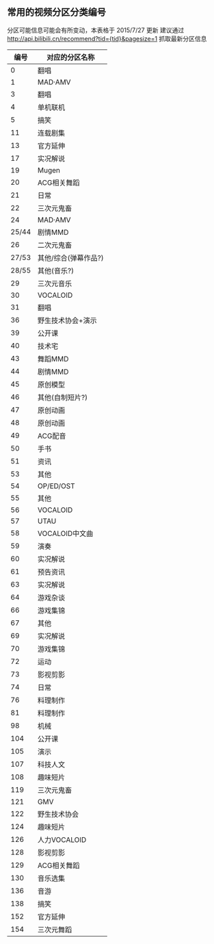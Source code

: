 ## 常用的视频分区分类编号

分区可能信息可能会有所变动，本表格于 2015/7/27 更新
建议通过 http://api.bilibili.cn/recommend?tid={tid}&pagesize=1 抓取最新分区信息

|编号|对应的分区名称|
|----|--------------|
|0|翻唱|
|1|MAD·AMV|
|3|翻唱|
|4|单机联机|
|5|搞笑|
|11|连载剧集|
|13|官方延伸|
|17|实况解说|
|19|Mugen|
|20|ACG相关舞蹈|
|21|日常|
|22|三次元鬼畜|
|24|MAD·AMV|
|25/44|剧情MMD|
|26|二次元鬼畜|
|27/53|其他/综合(弹幕作品?)|
|28/55|其他(音乐?)|
|29|三次元音乐|
|30|VOCALOID|
|31|翻唱|
|36|野生技术协会+演示|
|39|公开课|
|40|技术宅|
|43|舞蹈MMD|
|44|剧情MMD|
|45|原创模型|
|46|其他(自制短片?)|
|47|原创动画|
|48|原创动画|
|49|ACG配音|
|50|手书|
|51|资讯|
|53|其他|
|54|OP/ED/OST|
|55|其他|
|56|VOCALOID|
|57|UTAU|
|58|VOCALOID中文曲|
|59|演奏|
|60|实况解说|
|61|预告资讯|
|63|实况解说|
|64|游戏杂谈|
|66|游戏集锦|
|67|其他|
|69|实况解说|
|70|游戏集锦|
|72|运动|
|73|影视剪影|
|74|日常|
|76|料理制作|
|81|料理制作|
|98|机械|
|104|公开课|
|105|演示|
|107|科技人文|
|108|趣味短片|
|119|三次元鬼畜|
|121|GMV|
|122|野生技术协会|
|124|趣味短片|
|126|人力VOCALOID|
|128|影视剪影|
|129|ACG相关舞蹈|
|130|音乐选集|
|136|音游|
|138|搞笑|
|152|官方延伸|
|154|三次元舞蹈|
